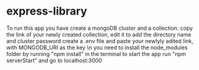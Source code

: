 # express-library

To run this app you have create a mongoDB cluster and a collection. copy the link of your newly created collection, edit it to add the directory name and cluster password
create a .env file and paste your newlyly adited link, with MONGODB_URI as the key \n
you need to install the node_modules folder by running "npm install" in the terminal
to start the app run "npm serverStart" and go to localhost:3000
